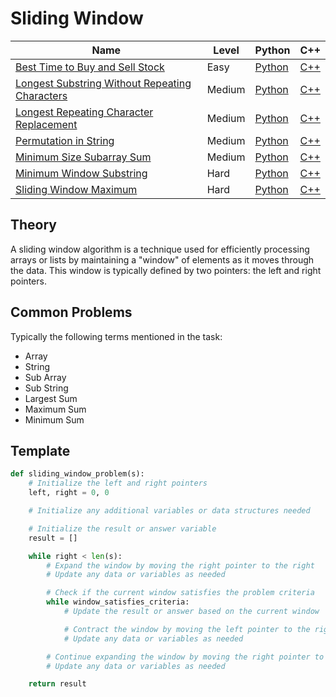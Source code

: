 # Sliding Window

| Name                                                                                                                            | Level  | Python                             | C++                        |
|---------------------------------------------------------------------------------------------------------------------------------|--------|------------------------------------|----------------------------|
| [Best Time to Buy and Sell Stock](https://leetcode.com/problems/best-time-to-buy-and-sell-stock/)                               | Easy   | [Python](./python/121.py)          | [C++](./cpp/121.cpp)       |
| [Longest Substring Without Repeating Characters](https://leetcode.com/problems/longest-substring-without-repeating-characters/) | Medium | [Python](./python/3.py)            | [C++](./cpp/3.cpp)         |
| [Longest Repeating Character Replacement](https://leetcode.com/problems/longest-repeating-character-replacement/)               | Medium | [Python](./python/424.py)          | [C++](./cpp/424.cpp)       |
| [Permutation in String](https://leetcode.com/problems/permutation-in-string/)                                                   | Medium | [Python](./python/567.py)          | [C++](./cpp/567.cpp)       |
| [Minimum Size Subarray Sum](https://leetcode.com/problems/minimum-size-subarray-sum/)                                           | Medium | [Python](./python/209.py)          | [C++](./cpp/209.cpp)       |
| [Minimum Window Substring](https://leetcode.com/problems/minimum-window-substring/)                                             | Hard   | [Python](./python/76.py)           | [C++](./cpp/76.cpp)        |
| [Sliding Window Maximum](https://leetcode.com/problems/sliding-window-maximum/)                                                 | Hard   | [Python](./python/239.py)          | [C++](./cpp/239.cpp)       |

## Theory

A sliding window algorithm is a technique used for efficiently processing arrays or lists by maintaining a "window" of elements as it moves through the data. This window is typically defined by two pointers: the left and right pointers. 

## Common Problems

Typically the following terms mentioned in the task:
- Array
- String
- Sub Array
- Sub String
- Largest Sum
- Maximum Sum
- Minimum Sum


## Template

```python
def sliding_window_problem(s):
    # Initialize the left and right pointers
    left, right = 0, 0

    # Initialize any additional variables or data structures needed

    # Initialize the result or answer variable
    result = []

    while right < len(s):
        # Expand the window by moving the right pointer to the right
        # Update any data or variables as needed

        # Check if the current window satisfies the problem criteria
        while window_satisfies_criteria:
            # Update the result or answer based on the current window

            # Contract the window by moving the left pointer to the right
            # Update any data or variables as needed

        # Continue expanding the window by moving the right pointer to the right
        # Update any data or variables as needed

    return result
```